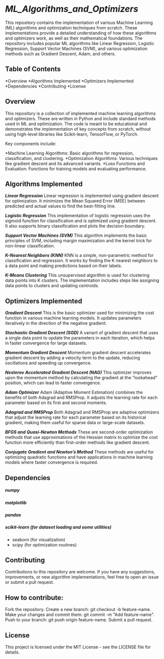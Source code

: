 # ***ML_Algorithms_and_Optimizers***


This repository contains the implementation of various Machine Learning (ML) algorithms and optimization techniques from scratch. These implementations provide a detailed understanding of how these algorithms and optimizers work, as well as their mathematical foundations. The repository includes popular ML algorithms like Linear Regression, Logistic Regression, Support Vector Machines (SVM), and various optimization methods such as Gradient Descent, Adam, and others.

## **Table of Contents**

*Overview
*Algorithms Implemented
*Optimizers Implemented
*Dependencies
*Contributing
*License



## **Overview**
This repository is a collection of implemented machine learning algorithms and optimizers. These are written in Python and include standard methods used in ML and optimization. The code is meant to be educational and demonstrates the implementation of key concepts from scratch, without using high-level libraries like Scikit-learn, TensorFlow, or PyTorch.

Key components include:

*Machine Learning Algorithms: Basic algorithms for regression, classification, and clustering.
*Optimization Algorithms: Various techniques like gradient descent and its advanced variants.
*Loss Functions and Evaluation: Functions for training models and evaluating performance.

## **Algorithms Implemented**
***Linear Regression***
Linear regression is implemented using gradient descent for optimization. It minimizes the Mean Squared Error (MSE) between predicted and actual values to find the best-fitting line.

***Logistic Regression***
This implementation of logistic regression uses the sigmoid function for classification and is optimized using gradient descent. It also supports binary classification and plots the decision boundary.

***Support Vector Machines (SVM)***
This algorithm implements the basic principles of SVM, including margin maximization and the kernel trick for non-linear classification.

***K-Nearest Neighbors (KNN)***
KNN is a simple, non-parametric method for classification and regression. It works by finding the K nearest neighbors to a data point and making predictions based on their labels.

***K-Means Clustering***
This unsupervised algorithm is used for clustering data points into K clusters. The implementation includes steps like assigning data points to clusters and updating centroids.

## **Optimizers Implemented**
***Gradient Descent***
This is the basic optimizer used for minimizing the cost function in various machine learning models. It updates parameters iteratively in the direction of the negative gradient.

***Stochastic Gradient Descent (SGD)***
A variant of gradient descent that uses a single data point to update the parameters in each iteration, which helps in faster convergence for large datasets.

***Momentum Gradient Descent***
Momentum gradient descent accelerates gradient descent by adding a velocity term to the update, reducing oscillations and speeding up convergence.

***Nesterov Accelerated Gradient Descent (NAG)***
This optimizer improves upon the momentum method by calculating the gradient at the "lookahead" position, which can lead to faster convergence.

***Adam Optimizer***
Adam (Adaptive Moment Estimation) combines the benefits of both Adagrad and RMSProp. It adjusts the learning rate for each parameter based on its first and second moments.

***Adagrad and RMSProp***
Both Adagrad and RMSProp are adaptive optimizers that adjust the learning rate for each parameter based on its historical gradient, making them useful for sparse data or large-scale datasets.

***BFGS and Quasi-Newton Methods***
These are second-order optimization methods that use approximations of the Hessian matrix to optimize the cost function more efficiently than first-order methods like gradient descent.

***Conjugate Gradient and Newton’s Method***
These methods are useful for optimizing quadratic functions and have applications in machine learning models where faster convergence is required.



## **Dependencies**
##### numpy
##### matplotlib
##### pandas
##### scikit-learn (for dataset loading and some utilities)
* seaborn (for visualization)
* scipy (for optimization routines)

## **Contributing**
Contributions to this repository are welcome. If you have any suggestions, improvements, or new algorithm implementations, feel free to open an issue or submit a pull request.

## **How to contribute:**
Fork the repository.
Create a new branch: git checkout -b feature-name.
Make your changes and commit them: git commit -m "Add feature-name".
Push to your branch: git push origin feature-name.
Submit a pull request.

## **License**
This project is licensed under the MIT License - see the LICENSE file for details.
